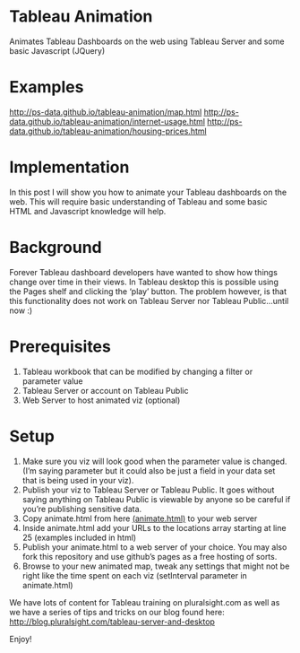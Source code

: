 # Tableau Animation
Animates Tableau Dashboards on the web using Tableau Server and some basic Javascript (JQuery)

# Examples

<a target="_blank" href="http://ps-data.github.io/tableau-animation/map.html">http://ps-data.github.io/tableau-animation/map.html</a>
<a target="_blank" href="http://ps-data.github.io/tableau-animation/internet-usage.html">http://ps-data.github.io/tableau-animation/internet-usage.html</a>
<a target="_blank" href="http://ps-data.github.io/tableau-animation/housing-prices.html">http://ps-data.github.io/tableau-animation/housing-prices.html</a>

# Implementation

In this post I will show you how to animate your Tableau dashboards on the web. This will require basic understanding of Tableau and some basic HTML and Javascript knowledge will help.

# Background
Forever Tableau dashboard developers have wanted to show how things change over time in their views. In Tableau desktop this is possible using the Pages shelf and clicking the ‘play’ button. The problem however, is that this functionality does not work on Tableau Server nor Tableau Public...until now :)

# Prerequisites
1. Tableau workbook that can be modified by changing a filter or parameter value
2. Tableau Server or account on Tableau Public
3. Web Server to host animated viz (optional)


# Setup
1. Make sure you viz will look good when the parameter value is changed. (I’m saying parameter but it could also be just a field in your data set that is being used in your viz).
2. Publish your viz to Tableau Server or Tableau Public. It goes without saying anything on Tableau Public is viewable by anyone so be careful if you’re publishing sensitive data.
3. Copy animate.html from here [(animate.html)](href="https://github.com/ps-data/tableau-animation/blob/gh-pages/animate.html) to your web server
4. Inside animate.html add your URLs to the locations array starting at line 25  (examples included in html)
5. Publish your animate.html to a web server of your choice. You may also fork this repository and use github’s pages as a free hosting of sorts.
6. Browse to your new animated map, tweak any settings that might not be right like the time spent on each viz (setInterval parameter in animate.html)

We have lots of content for Tableau training on pluralsight.com as well as we have a series of tips and tricks on our blog found here: http://blog.pluralsight.com/tableau-server-and-desktop

Enjoy!
